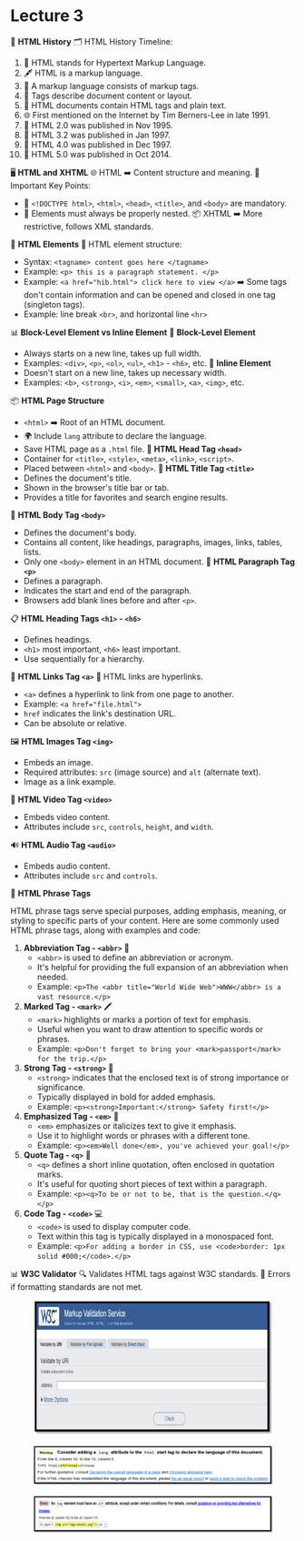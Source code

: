 # Lecture 3

📜 **HTML History** 🗂️ HTML History Timeline:

1. 🔧 HTML stands for Hypertext Markup Language.
2. 🖋️ HTML is a markup language.
3. 📄 A markup language consists of markup tags.
4. 📝 Tags describe document content or layout.
5. 📂 HTML documents contain HTML tags and plain text.
6. 🌐 First mentioned on the Internet by Tim Berners-Lee in late 1991.
7. 📅 HTML 2.0 was published in Nov 1995.
8. 📅 HTML 3.2 was published in Jan 1997.
9. 📅 HTML 4.0 was published in Dec 1997.
10. 📅 HTML 5.0 was published in Oct 2014.

🖥️ **HTML and XHTML** 🌐 HTML ➡️ Content structure and meaning. 🔑 Important Key Points:

* 🔖 `<!DOCTYPE html>`, `<html>`, `<head>`, `<title>`, and `<body>` are mandatory.
* 🧩 Elements must always be properly nested. 📦 XHTML ➡️ More restrictive, follows XML standards.

📝 **HTML Elements** 🔢 HTML element structure:

* Syntax: `<tagname> content goes here </tagname>`
* Example: `<p> this is a paragraph statement. </p>`
* Example: `<a href="hib.html"> click here to view </a>` ➡️ Some tags don't contain information and can be opened and closed in one tag (singleton tags).
* Example: line break `<br>`, and horizontal line `<hr>`

📊 **Block-Level Element vs Inline Element** 🧱 **Block-Level Element**

* Always starts on a new line, takes up full width.
* Examples: `<div>`, `<p>`, `<ol>`, `<ul>`, `<h1>` - `<h6>`, etc. 📏 **Inline Element**
* Doesn't start on a new line, takes up necessary width.
* Examples: `<b>`, `<strong>`, `<i>`, `<em>`, `<small>`, `<a>`, `<img>`, etc.

📦 **HTML Page Structure**

* `<html>` ➡️ Root of an HTML document.
* 🌍 Include `lang` attribute to declare the language.
* Save HTML page as a `.html` file. 📄 **HTML Head Tag `<head>`**
* Container for `<title>`, `<style>`, `<meta>`, `<link>`, `<script>`.
* Placed between `<html>` and `<body>`. 📰 **HTML Title Tag `<title>`**
* Defines the document's title.
* Shown in the browser's title bar or tab.
* Provides a title for favorites and search engine results.

📃 **HTML Body Tag `<body>`**

* Defines the document's body.
* Contains all content, like headings, paragraphs, images, links, tables, lists.
* Only one `<body>` element in an HTML document. 📝 **HTML Paragraph Tag `<p>`**
* Defines a paragraph.
* Indicates the start and end of the paragraph.
* Browsers add blank lines before and after `<p>`.

📋 **HTML Heading Tags `<h1>` - `<h6>`**

* Defines headings.
* `<h1>` most important, `<h6>` least important.
* Use sequentially for a hierarchy.

🔗 **HTML Links Tag `<a>`** 🔗 HTML links are hyperlinks.

* `<a>` defines a hyperlink to link from one page to another.
* Example: `<a href="file.html">`
* `href` indicates the link's destination URL.
* Can be absolute or relative.

🖼️ **HTML Images Tag `<img>`**

* Embeds an image.
* Required attributes: `src` (image source) and `alt` (alternate text).
* Image as a link example.

🎥 **HTML Video Tag `<video>`**

* Embeds video content.
* Attributes include `src`, `controls`, `height`, and `width`.

🔊 **HTML Audio Tag `<audio>`**

* Embeds audio content.
* Attributes include `src` and `controls`.

📝 **HTML Phrase Tags**

HTML phrase tags serve special purposes, adding emphasis, meaning, or styling to specific parts of your content. Here are some commonly used HTML phrase tags, along with examples and code:

1. **Abbreviation Tag - `<abbr>`** 🧐
   * `<abbr>` is used to define an abbreviation or acronym.
   * It's helpful for providing the full expansion of an abbreviation when needed.
   * Example: `<p>The <abbr title="World Wide Web">WWW</abbr> is a vast resource.</p>`
2. **Marked Tag - `<mark>`** 🖍️
   * `<mark>` highlights or marks a portion of text for emphasis.
   * Useful when you want to draw attention to specific words or phrases.
   * Example: `<p>Don't forget to bring your <mark>passport</mark> for the trip.</p>`
3. **Strong Tag - `<strong>`** 💪
   * `<strong>` indicates that the enclosed text is of strong importance or significance.
   * Typically displayed in bold for added emphasis.
   * Example: `<p><strong>Important:</strong> Safety first!</p>`
4. **Emphasized Tag - `<em>`** 🎯
   * `<em>` emphasizes or italicizes text to give it emphasis.
   * Use it to highlight words or phrases with a different tone.
   * Example: `<p><em>Well done</em>, you've achieved your goal!</p>`
5. **Quote Tag - `<q>`** 💬
   * `<q>` defines a short inline quotation, often enclosed in quotation marks.
   * It's useful for quoting short pieces of text within a paragraph.
   * Example: `<p><q>To be or not to be, that is the question.</q></p>`
6. **Code Tag - `<code>`** 💻
   * `<code>` is used to display computer code.
   * Text within this tag is typically displayed in a monospaced font.
   * Example: `<p>For adding a border in CSS, use <code>border: 1px solid #000;</code>.</p>`



📊 **W3C Validator** 🔍 Validates HTML tags against W3C standards. 🚫 Errors if formatting standards are not met.

<figure><img src=".gitbook/assets/image (2).png" alt=""><figcaption></figcaption></figure>

<figure><img src=".gitbook/assets/image (1).png" alt=""><figcaption></figcaption></figure>

<figure><img src=".gitbook/assets/image.png" alt=""><figcaption></figcaption></figure>
